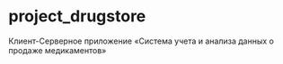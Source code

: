 # project_drugstore
Клиент-Серверное приложение «Система учета и анализа данных о продаже медикаментов»

